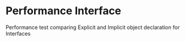 # Performance Interface
Performance test comparing Explicit and Implicit object declaration for Interfaces
